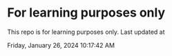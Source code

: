 # For learning purposes only
This repo is for learning purposes only.
Last updated at

Friday, January 26, 2024 10:17:42 AM

